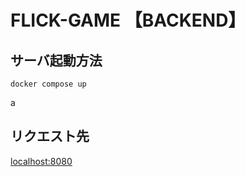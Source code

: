 # FLICK-GAME 【BACKEND】
## サーバ起動方法

```shell
docker compose up
```

a

## リクエスト先
[localhost:8080](localhost:8080)
